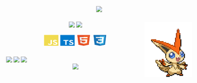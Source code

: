 

  <h1 align="center"> 
    
<img src="https://readme-typing-svg.herokuapp.com?font=Monoton&size=40&letterSpacing=3px&duration=2500&pause=500&color=E7CA91&background=C24D06B9&center=true&vCenter=true&width=900&height=100&lines=Opa%2C+j%C3%A1+nos+vimos+antes%3F;Se+n%C3%A3o%2C+prazer%2C+sou+o+Os%C3%A9ias!;Um+simples+ot%C3%A1rio+;que+gosta+de+aprender+e+criar">

    
  </h1>

  <div align="center" valign="top">

<img heigt="100em" src="https://github-readme-stats.vercel.app/api?username=Oseias-Augusto&show_icons=true&bg_color=e7ca91&title_color=000000&text_color=c24d06&icon_color=000000">

<img heigt="100em" src="https://github-readme-stats.vercel.app/api/top-langs/?username=Oseias-Augusto&show_icons=true&bg_color=e7ca91&title_color=000000&text_color=c24d06&icon_color=000000">

<img align="right" alt="Oséias-Victini" whidth="100" height="150" src="./Victini.gif">

  </div>

<div align="center" valign="top"><br>
  <img align="center" alt="Js" height="30" width="40" src="https://raw.githubusercontent.com/devicons/devicon/master/icons/javascript/javascript-plain.svg">
  <img align="center" alt="Js" height="30" width="40" src="https://raw.githubusercontent.com/devicons/devicon/master/icons/typescript/typescript-plain.svg">
  <img align="center" alt="HTML" height="30" width="40" src="https://raw.githubusercontent.com/devicons/devicon/master/icons/html5/html5-original.svg">
  <img align="center" alt="CSS" height="30" width="40" src="https://raw.githubusercontent.com/devicons/devicon/master/icons/css3/css3-original.svg">
</div>

##

<div> 
  <a href="https://www.instagram.com/ze_augustofpm?igsh=ZGdlazBkMWhzcmVj" target="_blank"><img src="https://img.shields.io/badge/-Instagram-%23E4405F?style=for-the-badge&logo=instagram&logoColor=white" target="_blank"></a>
  <a href = "mailto: oseiasafpm@gmail.com"><img src="https://img.shields.io/badge/-Gmail-%23333?style=for-the-badge&logo=gmail&logoColor=white" target="_blank"></a>
  <a href="https://www.linkedin.com/in/os%C3%A9ias-augusto-ferreira-de-paula-melo-4a011a357?utm_source=share&utm_campaign=share_via&utm_content=profile&utm_medium=android_app" target="_blank"><img src="https://img.shields.io/badge/-LinkedIn-%230077B5?style=for-the-badge&logo=linkedin&logoColor=white" target="_blank"></a> 
</div>

<div align="center" valign="top">

  <img src="https://github-readme-streak-stats.herokuapp.com?user=Oseias-Augusto&border=c24d06&stroke=c24d06&background=e7ca91&fire=c24d06&ring=c24d06&currStreakNum=000000&sideNums=000000&c000000urrStreakLabel=251f13&sideLabels=251f13&dates=251f13">

</div>

